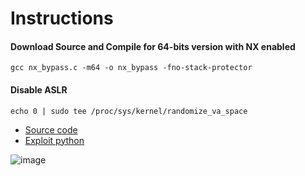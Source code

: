 # Instructions

#### Download Source and Compile for 64-bits version with NX enabled

```
gcc nx_bypass.c -m64 -o nx_bypass -fno-stack-protector
```
#### Disable ASLR
```
echo 0 | sudo tee /proc/sys/kernel/randomize_va_space
```

* [Source code](https://raw.githubusercontent.com/Vsmzin/pwning/main/buffer_overflow/bypass_nx_64-bits/bypass_nx_64-bits.c)
* [Exploit python](https://raw.githubusercontent.com/Vsmzin/pwning/main/buffer_overflow/bypass_nx_64-bits/exploit_bypass_nx-64-bits.py)


![image](https://github.com/Vsmzin/pwning/assets/65165845/8f4b8ef7-57c8-4fb0-a728-1265dc16c721)
